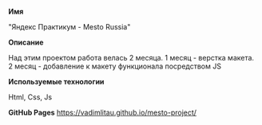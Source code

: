 **Имя**

"Яндекс Практикум - Mesto Russia"

**Описание**

Над этим проектом работа велась 2 месяца.
1 месяц - верстка макета.
2 месяц - добавление к макету функционала посредством JS

**Используемые технологии**

Html, Css, Js

**GitHub Pages**
https://vadimlitau.github.io/mesto-project/
